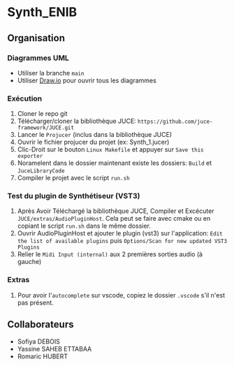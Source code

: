 # Synth_ENIB

## Organisation

### Diagrammes UML
* Utiliser la branche `main`
* Utiliser [Draw.io](https://apps.diagrams.net) pour ouvrir tous les diagrammes


### Exécution
1. Cloner le repo git
1. Télécharger/cloner la bibliothèque JUCE: `https://github.com/juce-framework/JUCE.git`
1. Lancer le `Projucer` (inclus dans la bibliothèque JUCE)
1. Ouvrir le fichier projucer du projet (ex: Synth_1.jucer)
1. Clic-Droit sur le bouton `Linux Makefile` et appuyer sur `Save this exporter`
1. Noramelent dans le dossier maintenant existe les dossiers: `Build` et `JuceLibraryCode`
1. Compiler le projet avec le script `run.sh`
   

### Test du plugin de Synthétiseur (VST3)
1. Après Avoir Téléchargé la bibliothèque JUCE, Compiler et Excécuter `JUCE/extras/AudioPluginHost`. Cela peut se faire avec cmake ou en copiant le script `run.sh` dans le même dossier.
1. Ouvrir AudioPluginHost et ajouter le plugin (vst3) sur l'application: `Edit the list of available plugins` puis `Options/Scan for new updated VST3 Plugins`
1. Relier le `Midi Input (internal)` aux 2 premières sorties audio (à gauche)


### Extras
1. Pour avoir l'`autocomplete` sur vscode, copiez le dossier `.vscode` s'il n'est pas présent.



## Collaborateurs
* Sofiya DEBOIS
* Yassine SAHEB ETTABAA
* Romaric HUBERT
